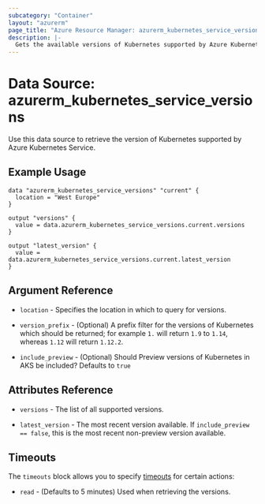 ```yaml
---
subcategory: "Container"
layout: "azurerm"
page_title: "Azure Resource Manager: azurerm_kubernetes_service_versions"
description: |-
  Gets the available versions of Kubernetes supported by Azure Kubernetes Service.
---
```


# Data Source: azurerm_kubernetes_service_versions

Use this data source to retrieve the version of Kubernetes supported by Azure Kubernetes Service.

## Example Usage

```hcl
data "azurerm_kubernetes_service_versions" "current" {
  location = "West Europe"
}

output "versions" {
  value = data.azurerm_kubernetes_service_versions.current.versions
}

output "latest_version" {
  value = data.azurerm_kubernetes_service_versions.current.latest_version
}
```

## Argument Reference

* `location` - Specifies the location in which to query for versions.

* `version_prefix` - (Optional) A prefix filter for the versions of Kubernetes which should be returned; for example `1.` will return `1.9` to `1.14`, whereas `1.12` will return `1.12.2`.

* `include_preview` - (Optional) Should Preview versions of Kubernetes in AKS be included? Defaults to `true`

## Attributes Reference

* `versions` - The list of all supported versions.

* `latest_version` - The most recent version available. If `include_preview == false`, this is the most recent non-preview version available.

## Timeouts

The `timeouts` block allows you to specify [timeouts](https://www.terraform.io/docs/configuration/resources.html#timeouts) for certain actions:

* `read` - (Defaults to 5 minutes) Used when retrieving the versions.
